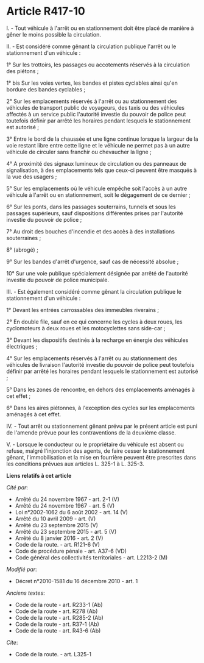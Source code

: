 # Article R417-10

I. - Tout véhicule à l'arrêt ou en stationnement doit être placé de manière à gêner le moins possible la circulation. 

II. - Est considéré comme gênant la circulation publique l'arrêt ou le stationnement d'un véhicule : 

1° Sur les trottoirs, les passages ou accotements réservés à la circulation des piétons ; 

1° bis Sur les voies vertes, les bandes et pistes cyclables ainsi qu'en bordure des bandes cyclables ; 

2° Sur les emplacements réservés à l'arrêt ou au stationnement des véhicules de transport public de voyageurs, des taxis ou
des véhicules affectés à un service public l'autorité investie du pouvoir de police peut toutefois définir par arrêté les
horaires pendant lesquels le stationnement est autorisé ; 

3° Entre le bord de la chaussée et une ligne continue lorsque la largeur de la voie restant libre entre cette ligne et le
véhicule ne permet pas à un autre véhicule de circuler sans franchir ou chevaucher la ligne ; 

4° A proximité des signaux lumineux de circulation ou des panneaux de signalisation, à des emplacements tels que ceux-ci
peuvent être masqués à la vue des usagers ; 

5° Sur les emplacements où le véhicule empêche soit l'accès à un autre véhicule à l'arrêt ou en stationnement, soit le
dégagement de ce dernier ; 

6° Sur les ponts, dans les passages souterrains, tunnels et sous les passages supérieurs, sauf dispositions différentes
prises par l'autorité investie du pouvoir de police ; 

7° Au droit des bouches d'incendie et des accès à des installations souterraines ; 

8° (abrogé) ; 

9° Sur les bandes d'arrêt d'urgence, sauf cas de nécessité absolue ; 

10° Sur une voie publique spécialement désignée par arrêté de l'autorité investie du pouvoir de police municipale. 

III. - Est également considéré comme gênant la circulation publique le stationnement d'un véhicule : 

1° Devant les entrées carrossables des immeubles riverains ; 

2° En double file, sauf en ce qui concerne les cycles à deux roues, les cyclomoteurs à deux roues et les motocyclettes sans
side-car ; 

3° Devant les dispositifs destinés à la recharge en énergie des véhicules électriques ; 

4° Sur les emplacements réservés à l'arrêt ou au stationnement des véhicules de livraison l'autorité investie du pouvoir de
police peut toutefois définir par arrêté les horaires pendant lesquels le stationnement est autorisé ; 

5° Dans les zones de rencontre, en dehors des emplacements aménagés à cet effet ; 

6° Dans les aires piétonnes, à l'exception des cycles sur les emplacements aménagés à cet effet. 

IV. - Tout arrêt ou stationnement gênant prévu par le présent article est puni de l'amende prévue pour les contraventions de
la deuxième classe.

V. - Lorsque le conducteur ou le propriétaire du véhicule est absent ou refuse, malgré l'injonction des agents, de faire
cesser le stationnement gênant, l'immobilisation et la mise en fourrière peuvent être prescrites dans les conditions prévues
aux articles L. 325-1 à L. 325-3.

**Liens relatifs à cet article**

_Cité par_:

  - Arrêté du 24 novembre 1967 - art. 2-1 (V)
  - Arrêté du 24 novembre 1967 - art. 5 (V)
  - Loi n°2002-1062 du 6 août 2002 - art. 14 (V)
  - Arrêté du 10 avril 2009 - art. (V)
  - Arrêté du 23 septembre 2015 (V)
  - Arrêté du 23 septembre 2015 - art. 5 (V)
  - Arrêté du 8 janvier 2016 - art. 2 (V)
  - Code de la route. - art. R121-6 (V)
  - Code de procédure pénale - art. A37-6 (VD)
  - Code général des collectivités territoriales - art. L2213-2 (M)

_Modifié par_:

  - Décret n°2010-1581 du 16 décembre 2010 - art. 1

_Anciens textes_:

  - Code de la route - art. R233-1 (Ab)
  - Code de la route - art. R278 (Ab)
  - Code de la route - art. R285-2 (Ab)
  - Code de la route - art. R37-1 (Ab)
  - Code de la route - art. R43-6 (Ab)

_Cite_:

  - Code de la route. - art. L325-1
